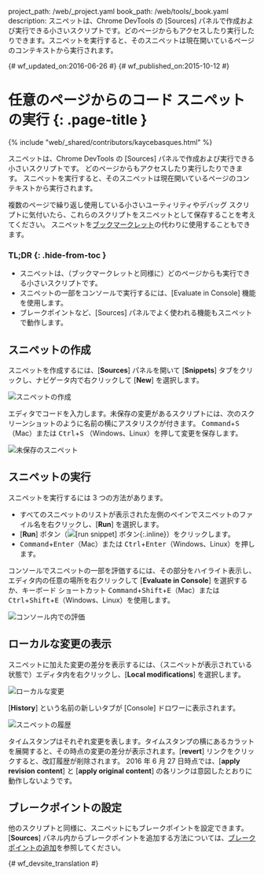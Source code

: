 project_path: /web/_project.yaml
book_path: /web/tools/_book.yaml
description: スニペットは、Chrome DevTools の [Sources] パネルで作成および実行できる小さいスクリプトです。どのページからもアクセスしたり実行したりできます。スニペットを実行すると、そのスニペットは現在開いているページのコンテキストから実行されます。

{# wf_updated_on:2016-06-26 #}
{# wf_published_on:2015-10-12 #}

# 任意のページからのコード スニペットの実行 {: .page-title }

{% include "web/_shared/contributors/kaycebasques.html" %}

スニペットは、Chrome DevTools の [Sources] パネルで作成および実行できる小さいスクリプトです。
どのページからもアクセスしたり実行したりできます。
スニペットを実行すると、そのスニペットは現在開いているページのコンテキストから実行されます。


複数のページで繰り返し使用している小さいユーティリティやデバッグ スクリプトに気付いたら、これらのスクリプトをスニペットとして保存することを考えてください。
スニペットを[ブックマークレット](https://en.wikipedia.org/wiki/Bookmarklet)の代わりに使用することもできます。



### TL;DR {: .hide-from-toc }
- スニペットは、（ブックマークレットと同様に）どのページからも実行できる小さいスクリプトです。
- スニペットの一部をコンソールで実行するには、[Evaluate in Console] 機能を使用します。
- ブレークポイントなど、[Sources] パネルでよく使われる機能もスニペットで動作します。


##  スニペットの作成

スニペットを作成するには、[**Sources**] パネルを開いて [**Snippets**] タブをクリックし、ナビゲータ内で右クリックして [**New**] を選択します。


![スニペットの作成](images/create-snippet.png)

エディタでコードを入力します。未保存の変更があるスクリプトには、次のスクリーンショットのように名前の横にアスタリスクが付きます。
<kbd>Command</kbd>+<kbd>S</kbd>（Mac）または <kbd>Ctrl</kbd>+<kbd>S</kbd>
（Windows、Linux）を押して変更を保存します。 

![未保存のスニペット](images/unsaved-snippet.png)

##  スニペットの実行

スニペットを実行するには 3 つの方法があります。 

* すべてのスニペットのリストが表示された左側のペインでスニペットのファイル名を右クリックし、[**Run**] を選択します。
* [**Run**] ボタン（![[run snippet] ボタン](images/run.png){:.inline}）をクリックします。
* <kbd>Command</kbd>+<kbd>Enter</kbd>（Mac）または <kbd>Ctrl</kbd>+<kbd>Enter</kbd>（Windows、Linux）を押します。


コンソールでスニペットの一部を評価するには、その部分をハイライト表示し、エディタ内の任意の場所を右クリックして [**Evaluate in Console**] を選択するか、キーボード ショートカット <kbd>Command</kbd>+<kbd>Shift</kbd>+<kbd>E</kbd>（Mac）または <kbd>Ctrl</kbd>+<kbd>Shift</kbd>+<kbd>E</kbd>（Windows、Linux）を使用します。





![コンソール内での評価](images/evaluate-in-console.png)

##  ローカルな変更の表示

<!-- TODO apply revision content doesn't really work... -->

スニペットに加えた変更の差分を表示するには、（スニペットが表示されている状態で）エディタ内を右クリックし、[**Local modifications**] を選択します。


![ローカルな変更](images/local-modifications.png)

[**History**] という名前の新しいタブが [Console] ドロワーに表示されます。

![スニペットの履歴](images/snippet-history.png)

タイムスタンプはそれぞれ変更を表します。タイムスタンプの横にあるカラットを展開すると、その時点の変更の差分が表示されます。[**revert**] リンクをクリックすると、改訂履歴が削除されます。
2016 年 6 月 27 日時点では、[**apply revision content**] と [**apply original content**] の各リンクは意図したとおりに動作しないようです。



##  ブレークポイントの設定

他のスクリプトと同様に、スニペットにもブレークポイントを設定できます。[**Sources**] パネル内からブレークポイントを追加する方法については、[ブレークポイントの追加](/web/tools/chrome-devtools/debug/breakpoints/add-breakpoints)を参照してください。




{# wf_devsite_translation #}
